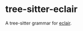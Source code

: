 # tree-sitter-eclair

A tree-sitter grammar for
[eclair](https://github.com/luc-tielen/eclair-lang).
